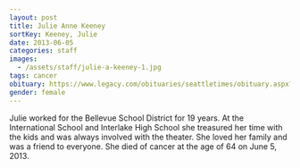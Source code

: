 ```yaml
---
layout: post
title: Julie Anne Keeney
sortKey: Keeney, Julie
date: 2013-06-05
categories: staff
images:
  - /assets/staff/julie-a-keeney-1.jpg
tags: cancer
obituary: https://www.legacy.com/obituaries/seattletimes/obituary.aspx?pid=165363674
gender: female
---
```

Julie worked for the Bellevue School District for 19 years. At the International School and Interlake High School she treasured her time with the kids and was always involved with the theater. She loved her family and was a friend to everyone. She died of cancer at the age of 64 on June 5, 2013.
